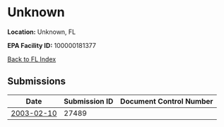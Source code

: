 # Unknown

**Location:** Unknown, FL

**EPA Facility ID:** 100000181377

[Back to FL Index](../../index.md)

## Submissions

| Date | Submission ID | Document Control Number |
|------|--------------|-------------------------|
| [2003-02-10](submissions/27489.md) | 27489 |  |
